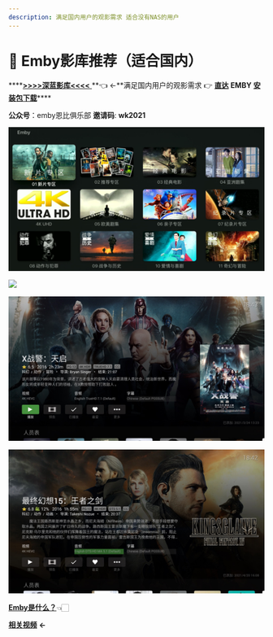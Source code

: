 ```yaml
---
description: 满足国内用户的观影需求 适合没有NAS的用户
---
```


# 💚 Emby影库推荐（适合国内）

  ****[**&gt;&gt;&gt;&gt;深蓝影库&lt;&lt;&lt;&lt;**  ](https://www.slyk.pro/index.html) **👈 ←**满足国内用户的观影需求  👉  [**直达**](https://www.slyk.pro/index.html)  **EMBY** [**安装包下载**](http://bit.ly/3oQ1CvJ)\*\*\*\*

 **公众号**：emby恩比俱乐部  **邀请码**:   **wk2021** 

![](.gitbook/assets/jie-ping-20210606-shang-wu-9.06.14.png)

![](.gitbook/assets/jie-ping-20210606-shang-wu-9.07.48.png)

![](.gitbook/assets/7.1.jpg)

![](.gitbook/assets/dts.jpg)

[**Emby是什么？**](e-mb-y.md)👈🏻

 [**相关视频**](https://www.youtube.com/watch?v=e2RrVi1Xn3s)    **←**

